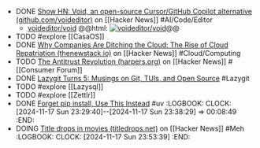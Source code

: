 - DONE [Show HN: Void, an open-source Cursor/GitHub Copilot alternative (github.com/voideditor)](https://news.ycombinator.com/item?id=41563958) on [[Hacker News]] #AI/Code/Editor
	- [voideditor/void](https://github.com/voideditor/void)
	  @@html: <a href="https://github.com/voideditor/void/"><img src="https://github-readme-stats-astronomer.vercel.app/api/pin/?username=voideditor&repo=void&theme=tokyonight" alt="voideditor/void"/></a>@@
- TODO #explore [[CasaOS]]
- DONE [Why Companies Are Ditching the Cloud: The Rise of Cloud Repatriation (thenewstack.io)](https://news.ycombinator.com/item?id=42054813) on [[Hacker News]] #Cloud/Computing
- TODO [The Antitrust Revolution (harpers.org)](https://news.ycombinator.com/item?id=42056515) on [[Hacker News]] #[[Consumer Forum]]
- DONE [Lazygit Turns 5: Musings on Git, TUIs, and Open Source](https://jesseduffield.com/Lazygit-5-Years-On/) #Lazygit
- TODO #explore [[Lazysql]]
- TODO #explore [[Zettlr]]
- DONE [Forget pip install, Use This Instead](https://medium.com/bitgrit-data-science-publication/forget-pip-install-use-this-instead-754863c58f1e) #uv
  :LOGBOOK:
  CLOCK: [2024-11-17 Sun 23:29:40]--[2024-11-17 Sun 23:38:29] =>  00:08:49
  :END:
- DOING [Title drops in movies (titledrops.net)](https://news.ycombinator.com/item?id=42056923) on [[Hacker News]] #Meh
  :LOGBOOK:
  CLOCK: [2024-11-17 Sun 23:53:39]
  :END:
